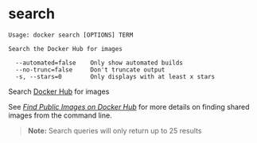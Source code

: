 <!--[metadata]>
+++
title = "search"
description = "The search command description and usage"
keywords = ["search, hub, images"]
[menu.main]
parent = "smn_cli"
weight=1
+++
<![end-metadata]-->

# search

    Usage: docker search [OPTIONS] TERM

    Search the Docker Hub for images

      --automated=false    Only show automated builds
      --no-trunc=false     Don't truncate output
      -s, --stars=0        Only displays with at least x stars

Search [Docker Hub](https://hub.docker.com) for images

See [*Find Public Images on Docker Hub*](/userguide/dockerrepos/#searching-for-images) for
more details on finding shared images from the command line.

> **Note:**
> Search queries will only return up to 25 results

